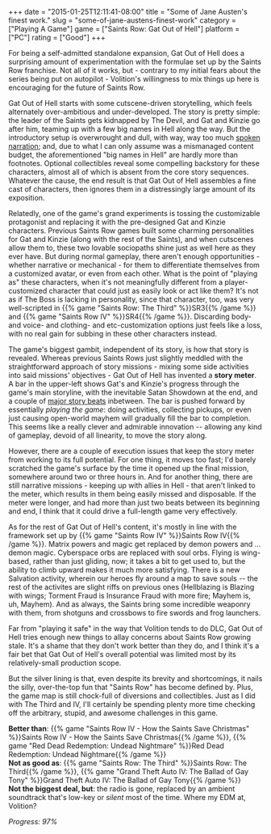 +++
date = "2015-01-25T12:11:41-08:00"
title = "Some of Jane Austen's finest work."
slug = "some-of-jane-austens-finest-work"
category = ["Playing A Game"]
game = ["Saints Row: Gat Out of Hell"]
platform = ["PC"]
rating = ["Good"]
+++

For being a self-admitted standalone expansion, Gat Out of Hell does a surprising amount of experimentation with the formulae set up by the Saints Row franchise.  Not all of it works, but - contrary to my initial fears about the series being put on autopilot - Volition's willingness to mix things up here is encouraging for the future of Saints Row.

Gat Out of Hell starts with some cutscene-driven storytelling, which feels alternately over-ambitious and under-developed.  The story is pretty simple: the leader of the Saints gets kidnapped by The Devil, and Gat and Kinzie go after him, teaming up with a few big names in Hell along the way.  But the introductory setup is overwrought and dull, with way, way too much <a href="http://saintsrow.wikia.com/Jane_Austen">spoken narration</a>; and, due to what I can only assume was a mismanaged content budget, the aforementioned "big names in Hell" are hardly more than footnotes.  Optional collectibles reveal some compelling backstory for these characters, almost all of which is absent from the core story sequences.  Whatever the cause, the end result is that Gat Out of Hell assembles a fine cast of characters, then ignores them in a distressingly large amount of its exposition.

Relatedly, one of the game's grand experiments is tossing the customizable protagonist and replacing it with the pre-designed Gat and Kinzie characters.  Previous Saints Row games built some charming personalities for Gat and Kinzie (along with the rest of the Saints), and when cutscenes allow them to, these two lovable sociopaths shine just as well here as they ever have.  But during normal gameplay, there aren't enough opportunities - whether narrative or mechanical - for them to differentiate themselves from a customized avatar, or even from each other.  What is the point of "playing as" these characters, when it's not meaningfully different from a player-customized character that could just as easily look or act like them?  It's not as if The Boss is lacking in personality, since that character, too, was very well-scripted in {{% game "Saints Row: The Third" %}}SR3{{% /game %}} and {{% game "Saints Row IV" %}}SR4{{% /game %}}.  Discarding body- and voice- and clothing- and etc-customization options just feels like a loss, with no real gain for subbing in these other characters instead.

The game's biggest gambit, independent of its story, is how that story is revealed.  Whereas previous Saints Rows just slightly meddled with the straightforward approach of story missions - mixing some side activities into said missions' objectives - Gat Out of Hell has invented a <b>story meter</b>.  A bar in the upper-left shows Gat's and Kinzie's progress through the game's main storyline, with the inevitable Satan Showdown at the end, and a couple of <a href="https://www.youtube.com/watch?v=OvAJIVSLqK4">major story beats</a> inbetween.  The bar is pushed forward by essentially <i>playing the game</i>: doing activities, collecting pickups, or even just causing open-world mayhem will gradually fill the bar to completion.  This seems like a really clever and admirable innovation -- allowing any kind of gameplay, devoid of all linearity, to move the story along.

However, there are a couple of execution issues that keep the story meter from working to its full potential.  For one thing, it moves too fast; I'd barely scratched the game's surface by the time it opened up the final mission, somewhere around two or three hours in.  And for another thing, there are still narrative missions - keeping up with allies in Hell - that aren't linked to the meter, which results in them being easily missed and disposable.  If the meter were longer, and had more than just two beats between its beginning and end, I think that it could drive a full-length game very effectively.

As for the rest of Gat Out of Hell's content, it's mostly in line with the framework set up by {{% game "Saints Row IV" %}}Saints Row IV{{% /game %}}.  Matrix powers and magic get replaced by demon powers and ... demon magic.  Cyberspace orbs are replaced with soul orbs.  Flying is wing-based, rather than just gliding, now; it takes a bit to get used to, but the ability to climb upward makes it much more satisfying.  There is a new Salvation activity, wherein our heroes fly around a map to save souls -- the rest of the activites are slight riffs on previous ones (Hellblazing is Blazing with wings; Torment Fraud is Insurance Fraud with more fire; Mayhem is, uh, Mayhem).  And as always, the Saints bring some incredible weaponry with them, from shotguns and crossbows to fire swords and frog launchers.

Far from "playing it safe" in the way that Volition tends to do DLC, Gat Out of Hell tries enough new things to allay concerns about Saints Row growing stale.  It's a shame that they don't work better than they do, and I think it's a fair bet that Gat Out of Hell's overall potential was limited most by its relatively-small production scope.

But the silver lining is that, even despite its brevity and shortcomings, it nails the silly, over-the-top fun that "Saints Row" has become defined by.  Plus, the game map is still chock-full of diversions and collectibles.  Just as I did with The Third and IV, I'll certainly be spending plenty more time checking off the arbitrary, stupid, and awesome challenges in this game.

<b>Better than</b>: {{% game "Saints Row IV - How the Saints Save Christmas" %}}Saints Row IV - How the Saints Save Christmas{{% /game %}}, {{% game "Red Dead Redemption: Undead Nightmare" %}}Red Dead Redemption: Undead Nightmare{{% /game %}}  
<b>Not as good as</b>: {{% game "Saints Row: The Third" %}}Saints Row: The Third{{% /game %}}, {{% game "Grand Theft Auto IV: The Ballad of Gay Tony" %}}Grand Theft Auto IV: The Ballad of Gay Tony{{% /game %}}  
<b>Not the biggest deal, but</b>: the radio is gone, replaced by an ambient soundtrack that's low-key or <i>silent</i> most of the time.  Where my EDM at, Volition?

<i>Progress: 97%</i>